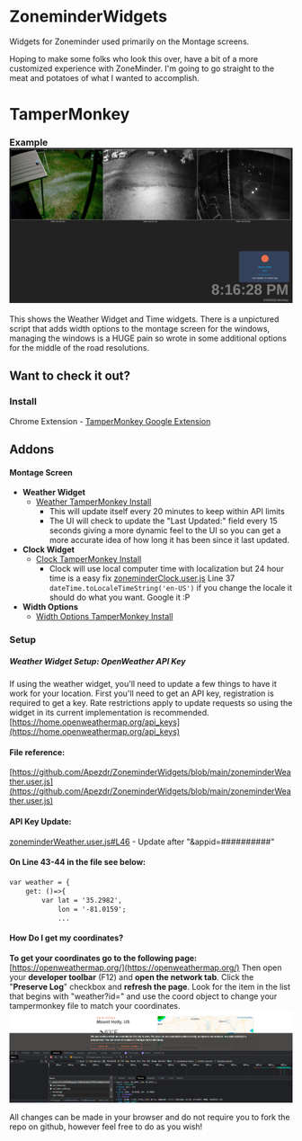 
# ZoneminderWidgets
Widgets for Zoneminder used primarily on the Montage screens.

Hoping to make some folks who look this over, have a bit of a more customized experience with ZoneMinder. I'm going to go straight to the meat and potatoes of what I wanted to accomplish.

# TamperMonkey

### Example![Example Weather & Clock](https://github.com/Apezdr/ZoneminderWidgets/blob/main/screen-example.png?raw=true)
This shows the Weather Widget and Time widgets. There is a unpictured script that adds width options to the montage screen for the windows, managing the windows is a HUGE pain so wrote in some additional options for the middle of the road resolutions.

## Want to check it out?

### Install
Chrome Extension - [TamperMonkey Google Extension](https://chrome.google.com/webstore/detail/tampermonkey/dhdgffkkebhmkfjojejmpbldmpobfkfo?hl=en)

## Addons

#### Montage Screen

 - **Weather Widget**
	 - [Weather TamperMonkey Install](https://github.com/Apezdr/ZoneminderWidgets/raw/main/zoneminderWeather.user.js)
		 - This will update itself every 20 minutes to keep within API limits
		 - The UI will check to update the "Last Updated:" field every 15 seconds giving a more dynamic feel to the UI so you can get a more accurate idea of how long it has been since it last updated.
 - **Clock Widget**
	 - [Clock TamperMonkey Install](https://github.com/Apezdr/ZoneminderWidgets/raw/main/zoneminderClock.user.js)
		 - Clock will use local computer time with localization but 24 hour time is a easy fix [zoneminderClock.user.js](https://github.com/Apezdr/ZoneminderWidgets/blob/main/zoneminderClock.user.js) Line 37 `dateTime.toLocaleTimeString('en-US')` if you change the locale it should do what you want. Google it  :P
 - **Width Options**
	 - [Width Options TamperMonkey Install](https://github.com/Apezdr/ZoneminderWidgets/raw/main/zoneminderWidthOptions.user.js)

### Setup

##### Weather Widget Setup: OpenWeather API Key
If using the weather widget, you'll need to update a few things to have it work for your location. First you'll need to get an API key, registration is required to get a key. Rate restrictions apply to update requests so using the widget in its current implementation is recommended. [https://home.openweathermap.org/api_keys](https://home.openweathermap.org/api_keys)

#### File reference:
[https://github.com/Apezdr/ZoneminderWidgets/blob/main/zoneminderWeather.user.js](https://github.com/Apezdr/ZoneminderWidgets/blob/main/zoneminderWeather.user.js)

#### API Key Update:
[zoneminderWeather.user.js#L46](https://github.com/Apezdr/ZoneminderWidgets/blob/main/zoneminderWeather.user.js#L46) - Update after "&appid=##########"

#### On Line 43-44 in the file see below:

    var weather = {
        get: ()=>{
            var lat = '35.2982',
                lon = '-81.0159';
                ...

#### How Do I get my coordinates?

**To get your coordinates go to the following page:** [https://openweathermap.org/](https://openweathermap.org/)
Then open your **developer toolbar** (F12) and **open the network tab**. Click the "**Preserve Log**" checkbox and **refresh the page**.
Look for the item in the list that begins with "weather?id=" and use the coord object to change your tampermonkey file to match your coordinates.
![Example Network Request](https://github.com/Apezdr/ZoneminderWidgets/blob/main/Screenshot%202023-02-20%20204830.png?raw=true)

All changes can be made in your browser and do not require you to fork the repo on github, however feel free to do as you wish!
